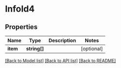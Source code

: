 # InfoId4

## Properties
Name | Type | Description | Notes
------------ | ------------- | ------------- | -------------
**item** | **string[]** |  | [optional] 

[[Back to Model list]](../README.md#documentation-for-models) [[Back to API list]](../README.md#documentation-for-api-endpoints) [[Back to README]](../README.md)


